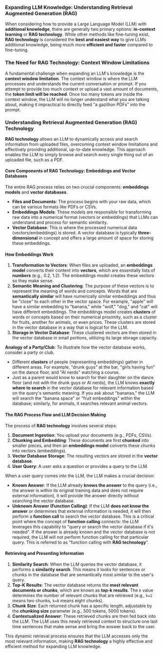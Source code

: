 ### Expanding LLM Knowledge: Understanding Retrieval Augmented Generation (RAG)
When considering how to provide a Large Language Model (LLM) with **additional knowledge**, there are generally two primary options: **in-context learning** or **RAG technology**. While other methods like fine-tuning exist, **RAG technology** is considered the **best and easiest way** to give LLMs additional knowledge, being much more **efficient and faster** compared to fine-tuning.

### The Need for RAG Technology: Context Window Limitations

A fundamental challenge when expanding an LLM's knowledge is the **context window limitation**. The context window is where the LLM processes and understands the current conversation or prompt. If you attempt to provide too much context or upload a vast amount of documents, the **token limit will be reached**. Once too many tokens are inside the context window, the LLM will no longer understand what you are talking about, making it impractical to directly feed "a gazillion PDFs" into the prompt.

### Understanding Retrieval Augmented Generation (RAG) Technology

**RAG technology** allows an LLM to dynamically access and search information from uploaded files, overcoming context window limitations and effectively providing additional, up-to-date knowledge. This approach enables the LLM to simply browse and search every single thing out of an uploaded file, such as a PDF.

#### Core Components of RAG Technology: Embeddings and Vector Databases

The entire RAG process relies on two crucial components: **embeddings models** and **vector databases**.

*   **Files and Documents**: The process begins with your raw data, which can be various formats like PDFs or CSVs.
*   **Embeddings Models**: These models are responsible for transforming raw data into a numerical format (vectors or embeddings) that LLMs can understand and process for semantic similarity.
*   **Vector Database**: This is where the processed numerical data (vectors/embeddings) is stored. A vector database is typically **three-dimensional** in concept and offers a large amount of space for storing these embeddings.

#### How Embeddings Work

1.  **Transformation to Vectors**: When files are uploaded, an **embeddings model** converts their content into **vectors**, which are essentially lists of **numbers** (e.g., 0.2, 1.2). The embeddings model creates these vectors so they make sense.
2.  **Semantic Meaning and Clustering**: The purpose of these vectors is to represent the meaning of words and concepts. Words that are **semantically similar** will have numerically similar embeddings and thus be "close" to each other in the vector space. For example, "apple" will have a similar embedding to "banana," while "wolf," "dog," and "cat" will have different embeddings. The embeddings model creates **clusters** of words or concepts based on their numerical proximity, such as a cluster for fruits, another for animals, or even prices. These clusters are stored in the vector database in a way that is logical for the LLM.
3.  **Storage in Vector Database**: These clustered vectors are then stored in the vector database in small portions, utilizing its large storage capacity.

**Analogy of a Party/Club**: To illustrate how the vector database works, consider a party or club.
*   Different **clusters** of people (representing embeddings) gather in different areas. For example, "drunk guys" at the bar, "girls having fun" on the dance floor, and "AI nerds" watching a course.
*   Just as a parent would know to search for their daughter on the dance floor (and not with the drunk guys or AI nerds), the LLM knows **exactly where to search** in the vector database for relevant information based on the query's semantic meaning. If you ask about "bananas," the LLM will search the "banana space" or "fruit embeddings" within the database; similarly, for animals, it searches relevant animal vectors.

#### The RAG Process Flow and LLM Decision Making

The process of **RAG technology** involves several steps:

1.  **Document Ingestion**: You upload your documents (e.g., PDFs, CSVs).
2.  **Chunking and Embedding**: These documents are first **chunked** into smaller pieces, and then an **embeddings model** converts these chunks into vectors (embeddings).
3.  **Vector Database Storage**: The resulting vectors are stored in the **vector database**.
4.  **User Query**: A user asks a question or provides a query to the LLM.

When a user query comes into the LLM, the LLM makes a crucial decision:
*   **Known Answer**: If the LLM already **knows the answer** to the query (i.e., the answer is within its original training data and does not require external information), it will provide the answer directly without searching the vector database.
*   **Unknown Answer (Function Calling)**: If the LLM **does not know the answer** or determines that external information is needed, it will then perform a **function call** to search the vector database. This is a critical point where the concept of **function calling** connects: the LLM leverages this capability to "query or search the vector database if it's needed". If the answer is already known and the vector database is not required, the LLM will not perform function calling for that particular query. This is referred to as "function calling with **RAG technology**".

#### Retrieving and Presenting Information

1.  **Similarity Search**: When the LLM queries the vector database, it performs a **similarity search**. This means it looks for sentences or chunks in the database that are semantically most similar to the user's query.
2.  **Top-K Results**: The vector database returns the **most relevant documents or chunks**, which are known as **top-k results**. The `k` value determines the number of relevant chunks that are retrieved (e.g., `k=2` means two chunks, `k=8` means eight chunks).
3.  **Chunk Size**: Each returned chunk has a specific length, adjustable by the **chunking size** parameter (e.g., 500 tokens, 5000 tokens).
4.  **Contextualized Answer**: These retrieved chunks are then fed back into the LLM. The LLM uses this newly retrieved context to structure one last time sentences that make sense and bring the answer back to the user.

This dynamic retrieval process ensures that the LLM accesses only the most relevant information, making **RAG technology** a highly effective and efficient method for expanding LLM knowledge.

